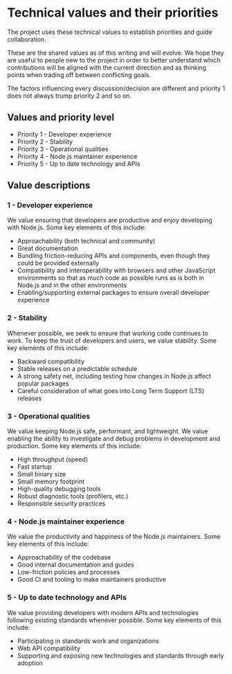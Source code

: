 # Technical values and their priorities

The project uses these technical values to establish priorities and guide
collaboration.

These are the shared values as of this writing and will
evolve. We hope they are useful to people new
to the project in order to better understand which contributions
will be aligned with the current direction and as thinking
points when trading off between conflicting goals.

The factors influencing every discussion/decision are
different and priority 1 does not always trump priority 2
and so on.

## Values and priority level

* Priority 1 - Developer experience
* Priority 2 - Stability
* Priority 3 - Operational qualities
* Priority 4 - Node.js maintainer experience
* Priority 5 - Up to date technology and APIs

## Value descriptions

### 1 - Developer experience
We value ensuring that developers are productive and enjoy developing
with Node.js. Some key elements of this include:
* Approachability (both technical and community)
* Great documentation
* Bundling friction-reducing APIs and components, even though
  they could be provided externally
* Compatibility and interoperability with browsers and other JavaScript
  environments so that as much code as possible runs as is both in Node.js and
  in the other environments
* Enabling/supporting external packages to ensure overall developer experience

### 2 - Stability
Whenever possible, we seek to ensure that working code continues to work. To
keep the trust of developers and users, we value stability.
Some key elements of this include:
* Backward compatibility
* Stable releases on a predictable schedule
* A strong safety net, including testing how changes
  in Node.js affect popular packages
* Careful consideration of what goes into Long Term Support (LTS) releases

### 3 - Operational qualities
We value keeping Node.js safe, performant, and lightweight.
We value enabling the ability to investigate and debug problems in
development and production. Some key elements of this include:
* High throughput (speed)
* Fast startup
* Small binary size
* Small memory footprint
* High-quality debugging tools
* Robust diagnostic tools (profilers, etc.)
* Responsible security practices

### 4 - Node.js maintainer experience
We value the productivity and happiness of the Node.js maintainers.
Some key elements of this include:
* Approachability of the codebase
* Good internal documentation and guides
* Low-friction policies and processes
* Good CI and tooling to make maintainers productive

### 5 - Up to date technology and APIs
We value providing developers with modern APIs and technologies
following existing standards whenever possible.
Some key elements of this include:
* Participating in standards work and organizations
* Web API compatibility
* Supporting and exposing new technologies and standards through early adoption
